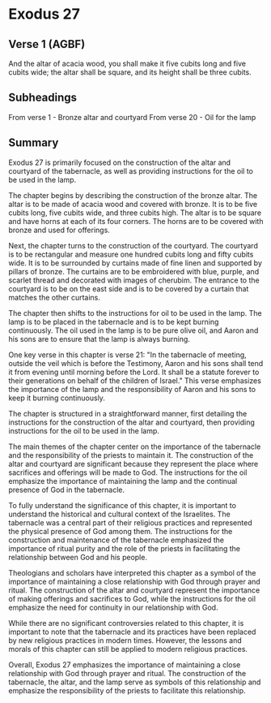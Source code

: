 # Exodus 27

## Verse 1 (AGBF)

And the altar of acacia wood, you shall make it five cubits long and five cubits wide; the altar shall be square, and its height shall be three cubits.

## Subheadings

From verse 1 - Bronze altar and courtyard
From verse 20 - Oil for the lamp

## Summary

Exodus 27 is primarily focused on the construction of the altar and courtyard of the tabernacle, as well as providing instructions for the oil to be used in the lamp.

The chapter begins by describing the construction of the bronze altar. The altar is to be made of acacia wood and covered with bronze. It is to be five cubits long, five cubits wide, and three cubits high. The altar is to be square and have horns at each of its four corners. The horns are to be covered with bronze and used for offerings.

Next, the chapter turns to the construction of the courtyard. The courtyard is to be rectangular and measure one hundred cubits long and fifty cubits wide. It is to be surrounded by curtains made of fine linen and supported by pillars of bronze. The curtains are to be embroidered with blue, purple, and scarlet thread and decorated with images of cherubim. The entrance to the courtyard is to be on the east side and is to be covered by a curtain that matches the other curtains.

The chapter then shifts to the instructions for oil to be used in the lamp. The lamp is to be placed in the tabernacle and is to be kept burning continuously. The oil used in the lamp is to be pure olive oil, and Aaron and his sons are to ensure that the lamp is always burning.

One key verse in this chapter is verse 21: "In the tabernacle of meeting, outside the veil which is before the Testimony, Aaron and his sons shall tend it from evening until morning before the Lord. It shall be a statute forever to their generations on behalf of the children of Israel." This verse emphasizes the importance of the lamp and the responsibility of Aaron and his sons to keep it burning continuously.

The chapter is structured in a straightforward manner, first detailing the instructions for the construction of the altar and courtyard, then providing instructions for the oil to be used in the lamp.

The main themes of the chapter center on the importance of the tabernacle and the responsibility of the priests to maintain it. The construction of the altar and courtyard are significant because they represent the place where sacrifices and offerings will be made to God. The instructions for the oil emphasize the importance of maintaining the lamp and the continual presence of God in the tabernacle.

To fully understand the significance of this chapter, it is important to understand the historical and cultural context of the Israelites. The tabernacle was a central part of their religious practices and represented the physical presence of God among them. The instructions for the construction and maintenance of the tabernacle emphasized the importance of ritual purity and the role of the priests in facilitating the relationship between God and his people.

Theologians and scholars have interpreted this chapter as a symbol of the importance of maintaining a close relationship with God through prayer and ritual. The construction of the altar and courtyard represent the importance of making offerings and sacrifices to God, while the instructions for the oil emphasize the need for continuity in our relationship with God.

While there are no significant controversies related to this chapter, it is important to note that the tabernacle and its practices have been replaced by new religious practices in modern times. However, the lessons and morals of this chapter can still be applied to modern religious practices.

Overall, Exodus 27 emphasizes the importance of maintaining a close relationship with God through prayer and ritual. The construction of the tabernacle, the altar, and the lamp serve as symbols of this relationship and emphasize the responsibility of the priests to facilitate this relationship.
